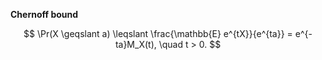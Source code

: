 **Chernoff bound**

$$
\Pr(X \geqslant a) \leqslant \frac{\mathbb{E} e^{tX}}{e^{ta}} = e^{-ta}M_X(t), \quad t > 0.
$$